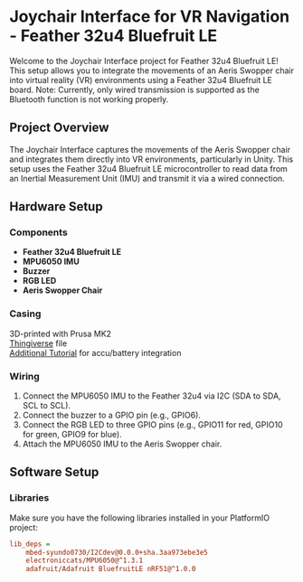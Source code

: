 # Joychair Interface for VR Navigation - Feather 32u4 Bluefruit LE

Welcome to the Joychair Interface project for Feather 32u4 Bluefruit LE! This setup allows you to integrate the movements of an Aeris Swopper chair into virtual reality (VR) environments using a Feather 32u4 Bluefruit LE board. Note: Currently, only wired transmission is supported as the Bluetooth function is not working properly.

## Project Overview

The Joychair Interface captures the movements of the Aeris Swopper chair and integrates them directly into VR environments, particularly in Unity. This setup uses the Feather 32u4 Bluefruit LE microcontroller to read data from an Inertial Measurement Unit (IMU) and transmit it via a wired connection.

## Hardware Setup

### Components
- **Feather 32u4 Bluefruit LE**
- **MPU6050 IMU**
- **Buzzer**
- **RGB LED**
- **Aeris Swopper Chair**

### Casing
3D-printed with Prusa MK2  
[Thingiverse](https://www.thingiverse.com/thing:2209964) file  
[Additional Tutorial](https://learn.adafruit.com/3d-printed-case-for-adafruit-feather/overview) for accu/battery integration  

### Wiring
1. Connect the MPU6050 IMU to the Feather 32u4 via I2C (SDA to SDA, SCL to SCL).
2. Connect the buzzer to a GPIO pin (e.g., GPIO6).
3. Connect the RGB LED to three GPIO pins (e.g., GPIO11 for red, GPIO10 for green, GPIO9 for blue).
4. Attach the MPU6050 IMU to the Aeris Swopper chair.

## Software Setup

### Libraries
Make sure you have the following libraries installed in your PlatformIO project:

```ini
lib_deps = 
    mbed-syundo0730/I2Cdev@0.0.0+sha.3aa973ebe3e5
    electroniccats/MPU6050@^1.3.1
    adafruit/Adafruit BluefruitLE nRF51@^1.0.0
